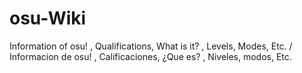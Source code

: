 # osu-Wiki
Information of osu! , Qualifications, What is it? , Levels, Modes, Etc. / Informacion de osu! , Calificaciones, ¿Que es? , Niveles, modos, Etc.
